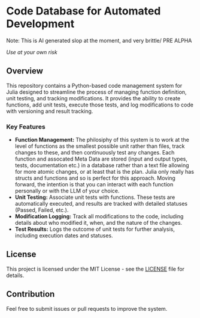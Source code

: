 # Code Database for Automated Development
Note: This is AI generated slop at the moment, and very brittle/ PRE ALPHA

*Use at your own risk*

## Overview

This repository contains a Python-based code management system for Julia designed to streamline the process of managing function definition, unit testing, and tracking modifications. It provides the ability to create functions, add unit tests, execute those tests, and log modifications to code with versioning and result tracking.

### Key Features
- **Function Management:** The philosiphy of this system is to work at the level of functions as the smallest possible unit rather than files, track changes to these, and then continuously test any changes. Each function and assocated Meta Data are stored (input and output types, tests, documentation etc.) in a database rather than a text file allowing for more atomic changes, or at least that is the plan. Julia only really has structs and functions and so is perfect for this approach. Moving forward, the intention is that you can interact with each function personally or with the LLM of your choice.
- **Unit Testing:** Associate unit tests with functions. These tests are automatically executed, and results are tracked with detailed statuses (Passed, Failed, etc.).
- **Modification Logging:** Track all modifications to the code, including details about who modified it, when, and the nature of the changes.
- **Test Results:** Logs the outcome of unit tests for further analysis, including execution dates and statuses.


## License

This project is licensed under the MIT License - see the [LICENSE](LICENSE) file for details.

## Contribution

Feel free to submit issues or pull requests to improve the system.

